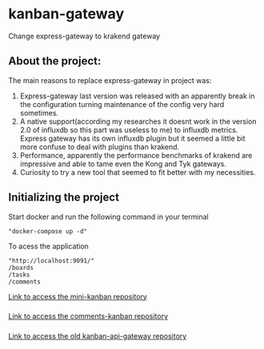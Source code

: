 # kanban-gateway

Change express-gateway to krakend gateway

<h2>About the project:</h2>
<p>The main reasons to replace express-gateway in project was: </p>

1. Express-gateway last version was released with an apparently break in the configuration turning maintenance of the config very hard sometimes. 
2. A native support(according my researches it doesnt work in the version 2.0 of influxdb so this part was useless to me) to influxdb metrics. Express gateway has its own influxdb plugin but it seemed a little bit more confuse to deal with plugins than krakend. 
3. Performance, apparently the performance benchmarks of krakend are impressive and able to tame even the Kong and Tyk gateways. 
4. Curiosity to try a new tool that seemed to fit better with my necessities.

<h2>Initializing the project</h2>
<p>Start docker and run the following command in your terminal</p>

```
"docker-compose up -d"
```

<p>To acess the application</p>

```
"http://localhost:9091/"
/boards
/tasks
/comments
```

[Link to access the mini-kanban repository](https://github.com/KevinDaSilvaS/Mini-Kanban "mini-kanban repository")
###
[Link to access the comments-kanban repository](https://github.com/KevinDaSilvaS/comments-kanban "comments-kanban repository")
###
[Link to access the old kanban-api-gateway repository](https://github.com/KevinDaSilvaS/kanban-api-gateway "kanban-api-gateway repository")
